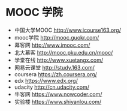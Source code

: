 # MOOC 学院

- 中国大学MOOC http://www.icourse163.org/
- mooc学院 http://mooc.guokr.com/
- 幕客网 http://www.imooc.com/
- 北大幕客 http://mooc.pku.edu.cn/mooc/
- 学堂在线 http://www.xuetangx.com/
- 网易云课堂 http://study.163.com/
- coursera https://zh.coursera.org/
- edx https://www.edx.org/
- udacity http://cn.udacity.com/
- 牛客网 https://www.nowcoder.com/
- 实验楼 https://www.shiyanlou.com/
